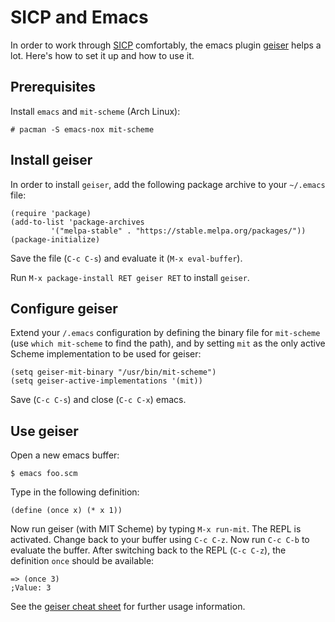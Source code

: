 # SICP and Emacs

In order to work through
[SICP](https://mitpress.mit.edu/sites/default/files/sicp/full-text/book/book.html)
comfortably, the emacs plugin [geiser](https://www.nongnu.org/geiser/) helps a
lot. Here's how to set it up and how to use it.

## Prerequisites

Install `emacs` and `mit-scheme` (Arch Linux):

    # pacman -S emacs-nox mit-scheme

## Install geiser

In order to install `geiser`, add the following package archive to your `~/.emacs` file:

    (require 'package)
    (add-to-list 'package-archives
             '("melpa-stable" . "https://stable.melpa.org/packages/"))
    (package-initialize)

Save the file (`C-c C-s`) and evaluate it (`M-x eval-buffer`).

Run `M-x package-install RET geiser RET` to install `geiser`.

## Configure geiser

Extend your `/.emacs` configuration by defining the binary file for
`mit-scheme` (use `which mit-scheme` to find the path), and by setting `mit` as
the only active Scheme implementation to be used for geiser:

    (setq geiser-mit-binary "/usr/bin/mit-scheme")
    (setq geiser-active-implementations '(mit))

Save (`C-c C-s`) and close (`C-c C-x`) emacs.

## Use geiser

Open a new emacs buffer:

    $ emacs foo.scm

Type in the following definition:

    (define (once x) (* x 1))

Now run geiser (with MIT Scheme) by typing `M-x run-mit`. The REPL is
activated. Change back to your buffer using `C-c C-z`. Now run `C-c C-b` to
evaluate the buffer. After switching back to the REPL (`C-c C-z`), the
definition `once` should be available:

    => (once 3)
    ;Value: 3

See the [geiser cheat
sheet](http://nongnu.org/geiser/geiser_5.html#Cheat-sheet) for further usage
information.
